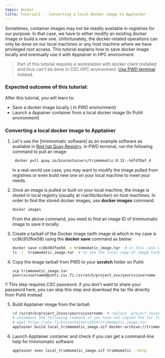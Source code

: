 ```yaml
---
topic: docker
title: Tutorial2 -  Converting a local Docker image to Apptainer 
---
```

Sometimes, container images may not be readily available in registries for our purpose. In that case, we have to either modify an existing docker image or build a new one. Unfortunately, the docker-related operations can only be done on our local machines or any host machine where we have privileged root access. This tutorial explains how to save docker image locally and eventually use it with Apptainer in HPC environment.

> Part of this tutorial requires a workstation with docker client installed and thus can't be done in CSC HPC environment.  <a href="http://labs.play-with-docker.com/" target="_blank"> Use PWD terminal</a> instead.

###  Expected outcome of this tutorial:
After this tutorial, you will learn to:
- Save a docker image locally ( In PWD environment)
- Launch a Appainer container from a local docker image (In Puhti environment)

### Converting a local docker image to Apptainer 

1. Let's use the [trimmomatic software] as an example software as available in [Red hat Quay Registry](https://quay.io/). In PWD terminal, run the following command to pull an image:

   ```bash
    docker pull quay.io/biocontainers/trimmomatic:0.32--hdfd78af_4
   ```
   In a real-world use case, you may want to modify the image pulled from registries or even build new one on your local machine to meet your needs. 
  
2. Once an image is pulled or built on your local machine, the image is stored in local registry (usually at /var/lib/docker) on host machines. In order to find
   the stored docker images, use **docker images** command. 
  
   ```bash  
   docker images
   ```
   From the above command, you need to find an image ID of trimmomatic image to save it locally. 
  
3. Create a tarball of the Docker image (with image id which in my case is cc8b303fee58)  using the **docker save** command as below:
  
   ```bash
   docker save cc8b303fee58 -o trimmomatic_image.tar  # in this case image_id is : cc8b303fee58
   ls -l  trimmomatic_image.tar  # to see the local copy of image tarball
   ```

4. Copy the image tarball from PWD to your **scratch** folder on Puhti 

   ```  
   scp trimmomatic_image.tar yourcscusername@puhti.csc.fi:/scratch/project_xxx/yourcscusername
   ```
  ‼️ This step requires CSC password. if you don't want to share your password here, you can skip this step and download the tar file directly from Puhti instead
  
5. Build Apptainer image from the tarball. 
 
    ```bash
    cd /scratch/project_2xxxx/yourcscusername  # replace `project_2xxxx` with a valid project number
    # uncomment the following command if you have not copied the tar file from PWD
    # wget https://a3s.fi/biocontainers2024/trimmomatic_image.tar
    apptainer build local_trimmomatic_image.sif docker-archive://trimmomatic_image.tar
    ```
  
6. Launch Apptainer container and check if you can get a command-line help for trimmomatic software

    ```bash
   apptainer exec local_trimmomatic_image.sif trimmomatic --help
   ```
 
